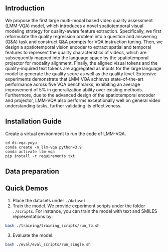 ## Introduction
We propose the first large multi-modal based video quality assessment (LMM-VQA) model, which introduces a novel spatiotemporal visual modeling strategy for quality-aware feature extraction. Specifically, we first reformulate the quality regression problem into a question and answering (Q\&A) task and construct Q\&A prompts for VQA instruction tuning. Then, we design a spatiotemporal vision encoder to extract spatial and temporal features to represent the quality characteristics of videos, which are subsequently mapped into the language space by the spatiotemporal projector for modality alignment. Finally, the aligned visual tokens and the quality-inquired text tokens are aggregated as inputs for the large language model to generate the quality score as well as the quality level. Extensive experiments demonstrate that LMM-VQA achieves state-of-the-art performance across five VQA benchmarks, exhibiting an average improvement of 5% in generalization ability over existing methods. Furthermore, due to the advanced design of the spatiotemporal encoder and projector, LMM-VQA also performs exceptionally well on general video understanding tasks, further validating its effectiveness.
<!-- 
<p align="center">
<img src="./assets/model.png" height = "360" alt="" align=center />
</p> -->

## Installation Guide
Create a virtual environment to run the code of LMM-VQA.<br>
```
cd ds-vqa-yuyu
conda create -n llm-vqa python=3.9
conda activate llm-vqa
pip install -r requirements.txt
```

## Data preparation



## Quick Demos
1. Place the datasets under `./dataset`
2. Train the model. We provide experiment scripts under the folder `./scripts`. For instance, you can train the model with text and SMILES representations by:
```bash
bash ./training/training_scripts/run_7b.sh
```
3. Evaluate the model.
```bash
bash ./eval/eval_scripts/run_single.sh 
```